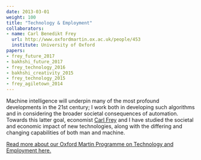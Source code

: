 ```yaml
---
date: 2013-03-01
weight: 100
title: "Technology & Employment"
collaborators:
- name: Carl Benedikt Frey
  url: http://www.oxfordmartin.ox.ac.uk/people/453
  institute: University of Oxford
papers:
- frey_future_2017
- bakhshi_future_2017
- frey_technology_2016
- bakhshi_creativity_2015
- frey_technology_2015 
- frey_agiletown_2014
---
```


Machine intelligence will underpin many of the most profound developments in the 21st century; I work both in developing such algorithms and in considering the broader societal consequences of automation. Towards this latter goal, economist [Carl Frey](http://www.oxfordmartin.ox.ac.uk/people/453) and I have studied the societal and economic impact of new technologies, along with the differing and changing capabilities of both man and machine.

[Read more about our Oxford Martin Programme on Technology and Employment here.](http://www.oxfordmartin.ox.ac.uk/research/programmes/tech-employment)
